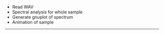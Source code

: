 * Read WAV
* Spectral analysis for whole sample
* Generate gnuplot of spectrum
* Animation of sample

---


